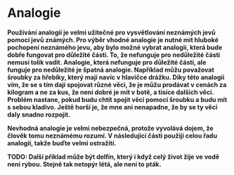 # Analogie

**Používání analogií je velmi užitečné pro vysvětlování neznámých jevů pomocí jevů známých. Pro výběr vhodné analogie je nutné mít hluboké pochopení neznámého jevu, aby bylo možné vybrat analogii, která bude dobře fungovat pro důležité části. To, že nefunguje pro nedůležité části nemusí tolik vadit. Analogie, která nefunguje pro důležité části, ale funguje pro nedůležité je špatná analogie. Například můžu považovat šroubky za hřebíky, který mají navíc v hlavičce drážku. Díky této analogii vím, že se s tím dají spojovat různé věci, že je můžu prodávat v cenách za kilogram a ne za kus, že není dobré je mít v botě, a tisíce dalších věcí. Problém nastane, pokud budu chtít spojit věci pomocí šroubku a budu mít s sebou kladivo. Ještě horší je, že mne ani nenapadne, že by se ty věci daly snadno rozpojit.** 

**Nevhodná analogie je velmi nebezpečná, protože vyvolává dojem, že člověk tomu neznámému rozumí. V následující části použiji celou řadu analogií, takže buďte velmi ostražití.**

**TODO: Další příklad může být delfín, který i když celý život žije ve vodě není rybou. Stejně tak netopýr létá, ale není to pták.**  


